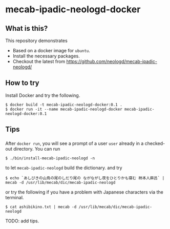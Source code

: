 # mecab-ipadic-neologd-docker

## What is this?
This repository demonstrates 
* Based on a docker image for `ubuntu`.
* Install the necessary packages.
* Checkout the latest from https://github.com/neologd/mecab-ipadic-neologd/

## How to try
Install Docker and try the following.
```
$ docker build -t mecab-ipadic-neologd-docker:0.1 .
$ docker run -it --name mecab-ipadic-neologd-docker mecab-ipadic-neologd-docker:0.1
```

## Tips
### 
After `docker run`, you will see a prompt of a user `user` already in a checked-out directory.
You can run
```
$ ./bin/install-mecab-ipadic-neologd -n
```
to let `mecab-ipadic-neologd` build the dictionary.
and try
```
$ echo `あしびきの山鳥の尾のしだり尾の ながながし夜をひとりかも寝む 柿本人麻呂` | mecab -d /usr/lib/mecab/dic/mecab-ipadic-neologd
```
or try the following if you have a problem with Japanese characters via the terminal.
```
$ cat ashibikino.txt | mecab -d /usr/lib/mecab/dic/mecab-ipadic-neologd
```

TODO: add tips.
